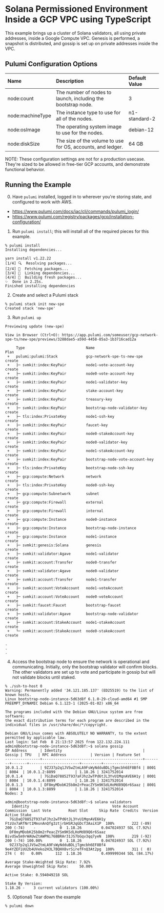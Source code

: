 # Solana Permissioned Environment Inside a GCP VPC using TypeScript

This example brings up a cluster of Solana validators, all using
private addresses, inside a Google Compute VPC.  Genesis is performed,
a snapshot is distributed, and gossip is set up on private addresses
inside the VPC.

## Pulumi Configuration Options

| Name             | Description                                                       | Default Value |
| :----------------| :-----------------------------------------------------------------| :-------------|
| node:count       | The number of nodes to launch, including the bootstrap node.      | 3             |
| node:machineType | The instance type to use for all of the nodes.                    | n1-standard-2 |
| node:osImage     | The operating system image to use for the nodes.                  | debian-12     |
| node:diskSize    | The size of the volume to use for OS, accounts, and ledger.       | 64 GB         |

NOTE: These configuration settings are not for a production usecase.  They're sized to be allowed in
free-tier GCP accounts, and demonstrate functional behavior.

## Running the Example

0. Have `pulumi` installed, logged in to wherever you're storing state, and configured to work with AWS.

- https://www.pulumi.com/docs/iac/cli/commands/pulumi_login/
- https://www.pulumi.com/registry/packages/gcp/installation-configuration/

1. Run `pulumi install`; this will install all of the required pieces for this example.

```
% pulumi install
Installing dependencies...

yarn install v1.22.22
[1/4] 🔍  Resolving packages...
[2/4] 🚚  Fetching packages...
[3/4] 🔗  Linking dependencies...
[4/4] 🔨  Building fresh packages...
✨  Done in 2.25s.
Finished installing dependencies
```

2. Create and select a Pulumi stack

```
% pulumi stack init new-spe
Created stack 'new-spe'
```

3. Run `pulumi up`

```
Previewing update (new-spe)

View in Browser (Ctrl+O): https://app.pulumi.com/someuser/gcp-network-spe-ts/new-spe/previews/3288dae5-a59d-4458-85a3-1b3716cad12a

     Type                            Name                             Plan
 +   pulumi:pulumi:Stack             gcp-network-spe-ts-new-spe       create
 +   ├─ svmkit:index:KeyPair         node1-vote-account-key           create
 +   ├─ svmkit:index:KeyPair         node0-vote-account-key           create
 +   ├─ svmkit:index:KeyPair         node1-validator-key              create
 +   ├─ svmkit:index:KeyPair         stake-account-key                create
 +   ├─ svmkit:index:KeyPair         treasury-key                     create
 +   ├─ svmkit:index:KeyPair         bootstrap-node-validator-key     create
 +   ├─ tls:index:PrivateKey         node1-ssh-key                    create
 +   ├─ svmkit:index:KeyPair         faucet-key                       create
 +   ├─ svmkit:index:KeyPair         node0-stakeAccount-key           create
 +   ├─ svmkit:index:KeyPair         node0-validator-key              create
 +   ├─ svmkit:index:KeyPair         node1-stakeAccount-key           create
 +   ├─ svmkit:index:KeyPair         bootstrap-node-vote-account-key  create
 +   ├─ tls:index:PrivateKey         bootstrap-node-ssh-key           create
 +   ├─ gcp:compute:Network          network                          create
 +   ├─ tls:index:PrivateKey         node0-ssh-key                    create
 +   ├─ gcp:compute:Subnetwork       subnet                           create
 +   ├─ gcp:compute:Firewall         external                         create
 +   ├─ gcp:compute:Firewall         internal                         create
 +   ├─ gcp:compute:Instance         node0-instance                   create
 +   ├─ gcp:compute:Instance         bootstrap-node-instance          create
 +   ├─ gcp:compute:Instance         node1-instance                   create
 +   ├─ svmkit:genesis:Solana        genesis                          create
 +   ├─ svmkit:validator:Agave       node1-validator                  create
 +   ├─ svmkit:account:Transfer      node0-transfer                   create
 +   ├─ svmkit:validator:Agave       node0-validator                  create
 +   ├─ svmkit:account:Transfer      node1-transfer                   create
 +   ├─ svmkit:account:VoteAccount   node1-voteAccount                create
 +   ├─ svmkit:account:VoteAccount   node0-voteAccount                create
 +   ├─ svmkit:faucet:Faucet         bootstrap-faucet                 create
 +   ├─ svmkit:validator:Agave       bootstrap-node-validator         create
 +   ├─ svmkit:account:StakeAccount  node1-stakeAccount               create
 +   └─ svmkit:account:StakeAccount  node0-stakeAccount               create

.
.
.
```

4. Access the bootstrap node to ensure the network is operational and communicating. Initially, only the bootstrap validator will confirm blocks. The other validators are set up to vote and participate in gossip but will not validate blocks until staked.

```
% ./ssh-to-host 0
Warning: Permanently added '34.121.185.137' (ED25519) to the list of known hosts.
Linux bootstrap-node-instance-5d63d8f 6.1.0-29-cloud-amd64 #1 SMP PREEMPT_DYNAMIC Debian 6.1.123-1 (2025-01-02) x86_64

The programs included with the Debian GNU/Linux system are free software;
the exact distribution terms for each program are described in the
individual files in /usr/share/doc/*/copyright.

Debian GNU/Linux comes with ABSOLUTELY NO WARRANTY, to the extent
permitted by applicable law.
Last login: Sat Feb  8 21:13:57 2025 from 122.132.224.111
admin@bootstrap-node-instance-5d63d8f:~$ solana gossip
IP Address      | Identity                                     | Gossip | TPU   | RPC Address           | Version | Feature Set
----------------+----------------------------------------------+--------+-------+-----------------------+---------+----------------
10.0.1.2        | 9ZJ37p2q1JVSwZtmLA9FsWyNdduBDLjTgmcbh6EF8Bf4 | 8001   | 8004  | 10.0.1.2:8899         | 1.18.26 | 3241752014
10.0.1.4        | 7GiDaQ78852T937aFJhz2wTPd6tJL3YvU1MqnAVE6H1y | 8001   | 8004  | 10.0.1.4:8899         | 1.18.26 | 3241752014
10.0.1.3        | DF8myMDobK25b8m2rPeacZYSm9KSdLHoMd89Q6r6Saaz | 8001   | 8004  | 10.0.1.3:8899         | 1.18.26 | 3241752014
Nodes: 3

admin@bootstrap-node-instance-5d63d8f:~$ solana validators
   Identity                                      Vote Account                            Commission  Last Vote        Root Slot     Skip Rate  Credits  Version            Active Stake
  7GiDaQ78852T937aFJhz2wTPd6tJL3YvU1MqnAVE6H1y  FtzUx7aRfNrt1MmsnAnQfg3ztjrbHSRJqGDcf3AaiX1P  100%        222 (-89)        200 (-74)    -           0  1.18.26         0.047024937 SOL (7.92%)
  DF8myMDobK25b8m2rPeacZYSm9KSdLHoMd89Q6r6Saaz  BivdSw5m9rWAUwZtAWPNi76BBRAr31JS7bGqv3qq7yeN  100%        219 (-92)        200 (-74) 100.00%        0  1.18.26         0.047024937 SOL (7.92%)
  9ZJ37p2q1JVSwZtmLA9FsWyNdduBDLjTgmcbh6EF8Bf4  9e4YZEFiUU2b4UVeko2H3L7BQHX8vrSirefFnQ3At2pg  100%        311 (  0)        274 (  0)   0.00%      112  1.18.26         0.499999344 SOL (84.17%)

Average Stake-Weighted Skip Rate: 7.92%
Average Unweighted Skip Rate:     50.00%

Active Stake: 0.594049218 SOL

Stake By Version:
1.18.26 -    3 current validators (100.00%)
```

5. (Optional) Tear down the example

```
% pulumi down
```
